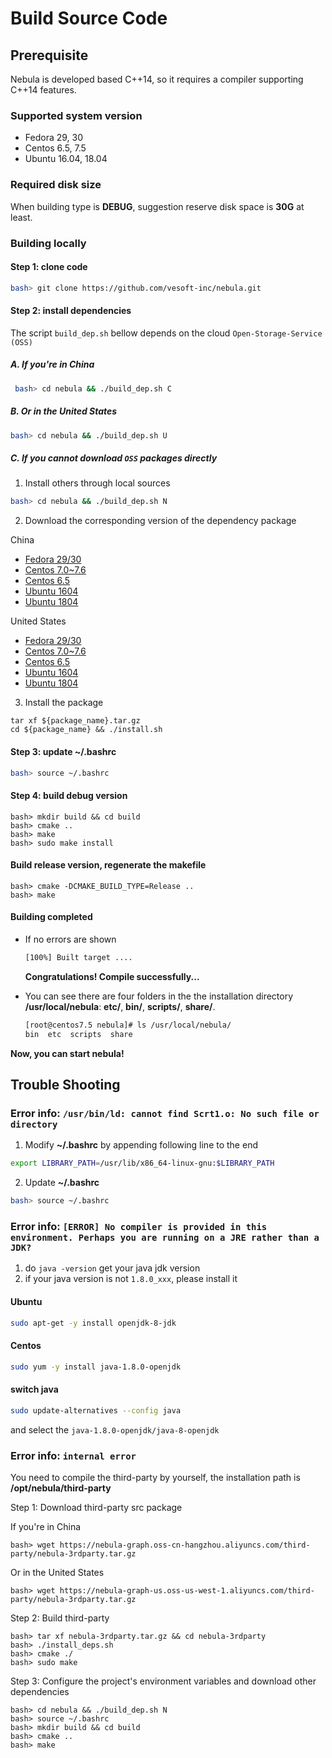# Build Source Code

## Prerequisite

Nebula is developed based C++14, so it requires a compiler supporting C++14 features.

### Supported system version

- Fedora 29, 30
- Centos 6.5, 7.5
- Ubuntu 16.04, 18.04

### Required disk size

When building type is **DEBUG**, suggestion reserve disk space is **30G** at least.

### Building locally

#### Step 1: clone code

```sh
bash> git clone https://github.com/vesoft-inc/nebula.git
```

#### Step 2: install dependencies

The script `build_dep.sh` bellow depends on the cloud `Open-Storage-Service (OSS)`

##### A. If you're in China

```sh
 bash> cd nebula && ./build_dep.sh C
```

##### B. Or in the United States

```sh
bash> cd nebula && ./build_dep.sh U
```

##### C. If you cannot download `OSS` packages directly

1. Install others through local sources

```sh
bash> cd nebula && ./build_dep.sh N
```

2. Download the corresponding version of the dependency package

China

- [Fedora 29/30](https://nebula-graph.oss-cn-hangzhou.aliyuncs.com/build-deb/fedora29.tar.gz)
- [Centos 7.0~7.6](https://nebula-graph.oss-cn-hangzhou.aliyuncs.com/build-deb/centos7.5.tar.gz)
- [Centos 6.5](https://nebula-graph.oss-cn-hangzhou.aliyuncs.com/build-deb/centos6.5.tar.gz)
- [Ubuntu 1604](https://nebula-graph.oss-cn-hangzhou.aliyuncs.com/build-deb/ubuntu16.tar.gz)
- [Ubuntu 1804](https://nebula-graph.oss-cn-hangzhou.aliyuncs.com/build-deb/ubuntu18.tar.gz)

United States

- [Fedora 29/30](https://nebula-graph-us.oss-us-west-1.aliyuncs.com/build-deb/fedora29.tar.gz)
- [Centos 7.0~7.6](https://nebula-graph-us.oss-us-west-1.aliyuncs.com/build-deb/centos7.5.tar.gz)
- [Centos 6.5](https://nebula-graph-us.oss-us-west-1.aliyuncs.com/build-deb/centos6.5.tar.gz)
- [Ubuntu 1604](https://nebula-graph-us.oss-us-west-1.aliyuncs.com/build-deb/ubuntu16.tar.gz)
- [Ubuntu 1804](https://nebula-graph-us.oss-us-west-1.aliyuncs.com/build-deb/ubuntu18.tar.gz)

3. Install the package

```
tar xf ${package_name}.tar.gz
cd ${package_name} && ./install.sh
```

#### Step 3: update **~/.bashrc**

```sh
bash> source ~/.bashrc
```

#### Step 4: build debug version

```
bash> mkdir build && cd build
bash> cmake ..
bash> make
bash> sudo make install
```

#### Build release version, regenerate the makefile

```
bash> cmake -DCMAKE_BUILD_TYPE=Release ..
bash> make
```

#### **Building completed**

- If no errors are shown

    ```sh
    [100%] Built target ....
    ```

    **Congratulations! Compile successfully...**

- You can see there are four folders in the the installation directory **/usr/local/nebula**: **etc/**, **bin/**, **scripts/**, **share/**.

    ```sh
    [root@centos7.5 nebula]# ls /usr/local/nebula/
    bin  etc  scripts  share
    ```

**Now, you can start nebula!** <!-- [Getting Started](docs\manual-EN\1.overview\2.quick-start\1.get-started.md)-->

## Trouble Shooting

### Error info: `/usr/bin/ld: cannot find Scrt1.o: No such file or directory`

1. Modify **~/.bashrc** by appending following line to the end

```sh
export LIBRARY_PATH=/usr/lib/x86_64-linux-gnu:$LIBRARY_PATH
```

2. Update **~/.bashrc**

```sh
bash> source ~/.bashrc
```

### Error info: `[ERROR] No compiler is provided in this environment. Perhaps you are running on a JRE rather than a JDK?`

1. do `java -version` get your java jdk version
1. if your java version is not `1.8.0_xxx`, please install it

#### Ubuntu

```sh
sudo apt-get -y install openjdk-8-jdk
```

#### Centos

```sh
sudo yum -y install java-1.8.0-openjdk
```

#### switch java

```sh
sudo update-alternatives --config java
```

and select the `java-1.8.0-openjdk/java-8-openjdk`

### Error info: `internal error`

You need to compile the third-party by yourself, the installation path is **/opt/nebula/third-party**

Step 1: Download third-party src package

If you're in China

```
bash> wget https://nebula-graph.oss-cn-hangzhou.aliyuncs.com/third-party/nebula-3rdparty.tar.gz
```

Or in the United States

```
bash> wget https://nebula-graph-us.oss-us-west-1.aliyuncs.com/third-party/nebula-3rdparty.tar.gz
```

Step 2: Build third-party

```
bash> tar xf nebula-3rdparty.tar.gz && cd nebula-3rdparty
bash> ./install_deps.sh
bash> cmake ./
bash> sudo make
```

Step 3: Configure the project's environment variables and download other dependencies

```
bash> cd nebula && ./build_dep.sh N
bash> source ~/.bashrc
bash> mkdir build && cd build
bash> cmake ..
bash> make
```

